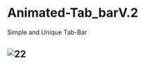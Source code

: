 # Animated-Tab_barV.2
Simple and Unique Tab-Bar

## ![22](https://user-images.githubusercontent.com/26357600/117692201-69be5400-b1da-11eb-96dc-919089ed8158.gif)

